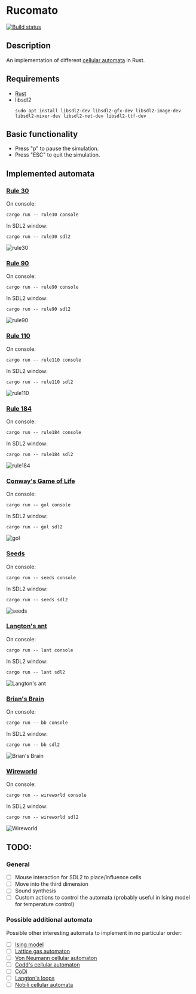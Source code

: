 # Rucomato

[![Build status](https://github.com/torlenor/rucomato/actions/workflows/rust.yml/badge.svg)](https://github.com/torlenor/rucomato/actions/workflows/rust.yml)

## Description

An implementation of different [cellular automata](https://en.wikipedia.org/wiki/Cellular_automaton) in Rust.

## Requirements

- [Rust](https://www.rust-lang.org/)
- libsdl2
  ```console
  sudo apt install libsdl2-dev libsdl2-gfx-dev libsdl2-image-dev libsdl2-mixer-dev libsdl2-net-dev libsdl2-ttf-dev
  ```

## Basic functionality

- Press "p" to pause the simulation.
- Press "ESC" to quit the simulation.

## Implemented automata

### [Rule 30](https://en.wikipedia.org/wiki/Rule_30)

On console:
```console
cargo run -- rule30 console
```

In SDL2 window:
```console
cargo run -- rule30 sdl2
```

![rule30](./examples/rule30.png)

### [Rule 90](https://en.wikipedia.org/wiki/Rule_90)

On console:
```console
cargo run -- rule90 console
```

In SDL2 window:
```console
cargo run -- rule90 sdl2
```

![rule90](./examples/rule90.png)

### [Rule 110](https://en.wikipedia.org/wiki/Rule_110)

On console:
```console
cargo run -- rule110 console
```

In SDL2 window:
```console
cargo run -- rule110 sdl2
```

![rule110](./examples/rule110.png)

### [Rule 184](https://en.wikipedia.org/wiki/Rule_184)

On console:
```console
cargo run -- rule184 console
```

In SDL2 window:
```console
cargo run -- rule184 sdl2
```

![rule184](./examples/rule184.png)

### [Conway's Game of Life](https://en.wikipedia.org/wiki/Conway%27s_Game_of_Life)

On console:
```console
cargo run -- gol console
```

In SDL2 window:
```console
cargo run -- gol sdl2
```

![gol](./examples/gol.png)

### [Seeds](https://en.wikipedia.org/wiki/Seeds_(cellular_automaton))

On console:
```console
cargo run -- seeds console
```

In SDL2 window:
```console
cargo run -- seeds sdl2
```

![seeds](./examples/seeds.png)

### [Langton's ant](https://en.wikipedia.org/wiki/Langton%27s_ant)

On console:
```console
cargo run -- lant console
```

In SDL2 window:
```console
cargo run -- lant sdl2
```

![Langton's ant](./examples/langtons_ant.png)

### [Brian's Brain](https://en.wikipedia.org/wiki/Brian%27s_Brain)

On console:
```console
cargo run -- bb console
```

In SDL2 window:
```console
cargo run -- bb sdl2
```

![Brian's Brain](./examples/brians_brain.png)

### [Wireworld](https://en.wikipedia.org/wiki/Wireworld)

On console:
```console
cargo run -- wireworld console
```

In SDL2 window:
```console
cargo run -- wireworld sdl2
```

![Wireworld](./examples/wireworld.png)

## TODO:

### General

- [ ] Mouse interaction for SDL2 to place/influence cells
- [ ] Move into the third dimension
- [ ] Sound synthesis
- [ ] Custom actions to control the automata (probably useful in Ising model for temperature control)

### Possible additional automata

Possible other interesting automata to implement in no particular order:

- [ ] [Ising model](https://en.wikipedia.org/wiki/Ising_model)
- [ ] [Lattice gas automaton](https://en.wikipedia.org/wiki/Lattice_gas_automaton)
- [ ] [Von Neumann cellular automaton](https://en.wikipedia.org/wiki/Von_Neumann_cellular_automaton)
- [ ] [Codd's cellular automaton](https://en.wikipedia.org/wiki/Codd%27s_cellular_automaton)
- [ ] [CoDi](https://en.wikipedia.org/wiki/CoDi)
- [ ] [Langton's loops](https://en.wikipedia.org/wiki/Langton%27s_loops)
- [ ] [Nobili cellular automata](https://en.wikipedia.org/wiki/Nobili_cellular_automata)
